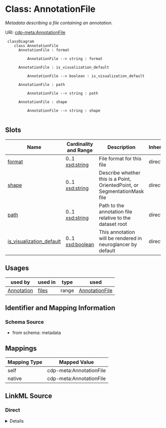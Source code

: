 # Class: AnnotationFile


_Metadata describing a file containing an annotation._





URI: [cdp-meta:AnnotationFile](metadataAnnotationFile)




```mermaid
 classDiagram
    class AnnotationFile
      AnnotationFile : format

          AnnotationFile --> string : format

      AnnotationFile : is_visualization_default

          AnnotationFile --> boolean : is_visualization_default

      AnnotationFile : path

          AnnotationFile --> string : path

      AnnotationFile : shape

          AnnotationFile --> string : shape


```




<!-- no inheritance hierarchy -->


## Slots

| Name | Cardinality and Range | Description | Inheritance |
| ---  | --- | --- | --- |
| [format](format.md) | 0..1 <br/> [xsd:string](http://www.w3.org/2001/XMLSchema#string) | File format for this file | direct |
| [shape](shape.md) | 0..1 <br/> [xsd:string](http://www.w3.org/2001/XMLSchema#string) | Describe whether this is a Point, OrientedPoint, or SegmentationMask file | direct |
| [path](path.md) | 0..1 <br/> [xsd:string](http://www.w3.org/2001/XMLSchema#string) | Path to the annotation file relative to the dataset root | direct |
| [is_visualization_default](is_visualization_default.md) | 0..1 <br/> [xsd:boolean](http://www.w3.org/2001/XMLSchema#boolean) | This annotation will be rendered in neuroglancer by default | direct |





## Usages

| used by | used in | type | used |
| ---  | --- | --- | --- |
| [Annotation](Annotation.md) | [files](files.md) | range | [AnnotationFile](AnnotationFile.md) |






## Identifier and Mapping Information







### Schema Source


* from schema: metadata





## Mappings

| Mapping Type | Mapped Value |
| ---  | ---  |
| self | cdp-meta:AnnotationFile |
| native | cdp-meta:AnnotationFile |





## LinkML Source

<!-- TODO: investigate https://stackoverflow.com/questions/37606292/how-to-create-tabbed-code-blocks-in-mkdocs-or-sphinx -->

### Direct

<details>
```yaml
name: AnnotationFile
description: Metadata describing a file containing an annotation.
from_schema: metadata
attributes:
  format:
    name: format
    description: File format for this file
    from_schema: metadata
    exact_mappings:
    - cdp-common:annotation_file_format
    rank: 1000
    alias: format
    owner: AnnotationFile
    domain_of:
    - AnnotationFile
    range: string
    inlined: true
    inlined_as_list: true
  shape:
    name: shape
    description: Describe whether this is a Point, OrientedPoint, or SegmentationMask
      file
    from_schema: metadata
    exact_mappings:
    - cdp-common:annotation_file_shape_type
    rank: 1000
    alias: shape
    owner: AnnotationFile
    domain_of:
    - AnnotationFile
    range: string
    inlined: true
    inlined_as_list: true
  path:
    name: path
    description: Path to the annotation file relative to the dataset root.
    from_schema: metadata
    exact_mappings:
    - cdp-common:annotation_file_path
    rank: 1000
    alias: path
    owner: AnnotationFile
    domain_of:
    - AnnotationFile
    range: string
    inlined: true
    inlined_as_list: true
  is_visualization_default:
    name: is_visualization_default
    description: This annotation will be rendered in neuroglancer by default.
    from_schema: metadata
    exact_mappings:
    - cdp-common:annotation_file_is_visualization_default
    rank: 1000
    alias: is_visualization_default
    owner: AnnotationFile
    domain_of:
    - AnnotationFile
    range: boolean
    inlined: true
    inlined_as_list: true

```
</details>

### Induced

<details>
```yaml
name: AnnotationFile
description: Metadata describing a file containing an annotation.
from_schema: metadata
attributes:
  format:
    name: format
    description: File format for this file
    from_schema: metadata
    exact_mappings:
    - cdp-common:annotation_file_format
    rank: 1000
    alias: format
    owner: AnnotationFile
    domain_of:
    - AnnotationFile
    range: string
    inlined: true
    inlined_as_list: true
  shape:
    name: shape
    description: Describe whether this is a Point, OrientedPoint, or SegmentationMask
      file
    from_schema: metadata
    exact_mappings:
    - cdp-common:annotation_file_shape_type
    rank: 1000
    alias: shape
    owner: AnnotationFile
    domain_of:
    - AnnotationFile
    range: string
    inlined: true
    inlined_as_list: true
  path:
    name: path
    description: Path to the annotation file relative to the dataset root.
    from_schema: metadata
    exact_mappings:
    - cdp-common:annotation_file_path
    rank: 1000
    alias: path
    owner: AnnotationFile
    domain_of:
    - AnnotationFile
    range: string
    inlined: true
    inlined_as_list: true
  is_visualization_default:
    name: is_visualization_default
    description: This annotation will be rendered in neuroglancer by default.
    from_schema: metadata
    exact_mappings:
    - cdp-common:annotation_file_is_visualization_default
    rank: 1000
    alias: is_visualization_default
    owner: AnnotationFile
    domain_of:
    - AnnotationFile
    range: boolean
    inlined: true
    inlined_as_list: true

```
</details>
